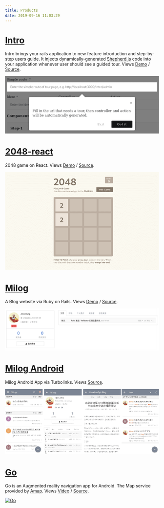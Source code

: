 ```yaml
---
title: Products
date: 2019-09-16 11:03:29
---
```


# [Intro](https://github.com/jinhucheung/intro)

Intro brings your rails application to new feature introduction and step-by-step users guide. It injects dynamically-generated [Shepherd.js](https://github.com/shipshapecode/shepherd) code into your application whenever user should see a guided tour.
Views [Demo](https://intro-demo.herokuapp.com/) / [Source](https://github.com/jinhucheung/intro).

![intro](/images/products/intro.png)

# [2048-react](https://github.com/jinhucheung/2048-react)

2048 game on React. Views [Demo](https://jinhucheung.github.io/2048-react/) / [Source](https://github.com/jinhucheung/2048-react).

![2048-react](/images/products/2048-react.png)

# [Milog](https://github.com/jinhucheung/milog)

A Blog website via Ruby on Rails. Views [Demo](https://milog-demo.herokuapp.com/) / [Source](https://github.com/jinhucheung/milog).

![milog](/images/products/milog.png)

# [Milog Android](https://github.com/jinhucheung/milog-android)

Milog Android App via Turbolinks. Views [Source](https://github.com/jinhucheung/milog-android).

![milog-android](/images/products/milog-android.png)

# [Go](https://github.com/jinhucheung/milog-android)

Go is an Augmented reality navigation app for Android. The Map service provided by [Amap](https://www.amap.com/).
Views [Video](https://www.youtube.com/watch?v=XZV129LJO4M) / [Source](https://github.com/jinhucheung/Go).

[![Go](http://img.youtube.com/vi/XZV129LJO4M/0.jpg)](https://www.youtube.com/watch?v=XZV129LJO4M)